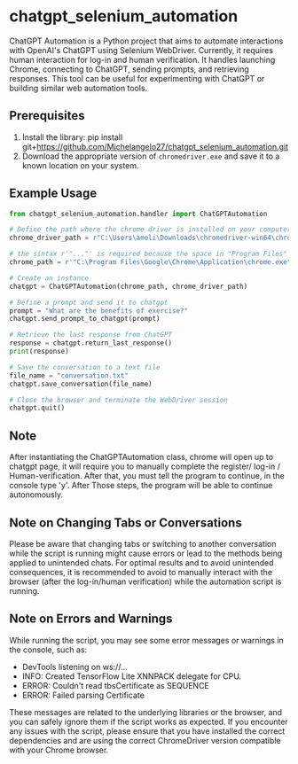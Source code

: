 # chatgpt_selenium_automation

ChatGPT Automation is a Python project that aims to automate interactions with OpenAI's ChatGPT using Selenium WebDriver. Currently, it requires human interaction for log-in and human verification. It handles launching Chrome, connecting to ChatGPT, sending prompts, and retrieving responses. This tool can be useful for experimenting with ChatGPT or building similar web automation tools.


## Prerequisites

1. Install the library: pip install git+https://github.com/Michelangelo27/chatgpt_selenium_automation.git
2. Download the appropriate version of `chromedriver.exe` and save it to a known location on your system.


## Example Usage

 ```python
from chatgpt_selenium_automation.handler import ChatGPTAutomation

# Define the path where the chrome driver is installed on your computer
chrome_driver_path = r"C:\Users\ameli\Downloads\chromedriver-win64\chromedriver-win64\chromedriver.exe"

# the sintax r'"..."' is required because the space in "Program Files" in the chrome path
chrome_path = r'"C:\Program Files\Google\Chrome\Application\chrome.exe"'

# Create an instance
chatgpt = ChatGPTAutomation(chrome_path, chrome_driver_path)

# Define a prompt and send it to chatgpt
prompt = "What are the benefits of exercise?"
chatgpt.send_prompt_to_chatgpt(prompt)

# Retrieve the last response from ChatGPT
response = chatgpt.return_last_response()
print(response)

# Save the conversation to a text file
file_name = "conversation.txt"
chatgpt.save_conversation(file_name)

# Close the browser and terminate the WebDriver session
chatgpt.quit()
   ```
   
   
## Note 

After instantiating the ChatGPTAutomation class, chrome will open up to chatgpt page, it will require you to manually complete the register/ log-in / Human-verification. After that, you must tell the program to continue, in the console type 'y'. After Those steps, the program will be able to continue autonomously.

## Note on Changing Tabs or Conversations

Please be aware that changing tabs or switching to another conversation while the script is running might cause errors or lead to the methods being applied to unintended chats. For optimal results and to avoid unintended consequences, it is recommended to avoid to manually interact with the browser (after the log-in/human verification) while the automation script is running.

   
   
## Note on Errors and Warnings

While running the script, you may see some error messages or warnings in the console, such as:
- DevTools listening on ws://...
- INFO: Created TensorFlow Lite XNNPACK delegate for CPU.
- ERROR: Couldn't read tbsCertificate as SEQUENCE
- ERROR: Failed parsing Certificate
   

These messages are related to the underlying libraries or the browser, and you can safely ignore them if the script works as expected. If you encounter any issues with the script, please ensure that you have installed the correct dependencies and are using the correct ChromeDriver version compatible with your Chrome browser.

   
   

